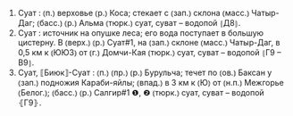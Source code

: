 ---
---

1. Суат
: ⦅п.⦆ верховье ⦅р.⦆ Коса; стекает с ⦅зап.⦆ склона ⦅масс.⦆ Чатыр-Даг; ⦅басс.⦆ ⦅р.⦆ Альма ⦅тюрк.⦆ суат, суват – водопой ⦃Д8⦄.
2. Суат
: источник на опушке леса; его вода поступает в большую цистерну. В ⦅верх.⦆ ⦅р.⦆ Суат#1, на ⦅зап.⦆ склоне ⦅масс.⦆ Чатыр-Даг, в 0,5 км к ⦅ЮЮЗ⦆ от ⦅г.⦆ Домчи-Кая ⦅тюрк.⦆ суат, суват – водопой ⦃Г9 – В9⦄.
3. Суат, ⟦Биюк⟧-Суат
: ⦅п.⦆ ⦅пр.⦆ ⦅р.⦆ Бурульча; течет по ⦅ов.⦆ Баксан у ⦅зап.⦆ подножия Караби-яйлы; ⦅впад.⦆ в 3 км к ⦅Ю⦆ от ⦅н.п.⦆ Межгорье ⦅Белог.⦆; ⦅басс.⦆ ⦅р.⦆ Салгир#1 ❶, ❷ ⦅тюрк.⦆ суат, суват – водопой ⦃Г9⦄.
